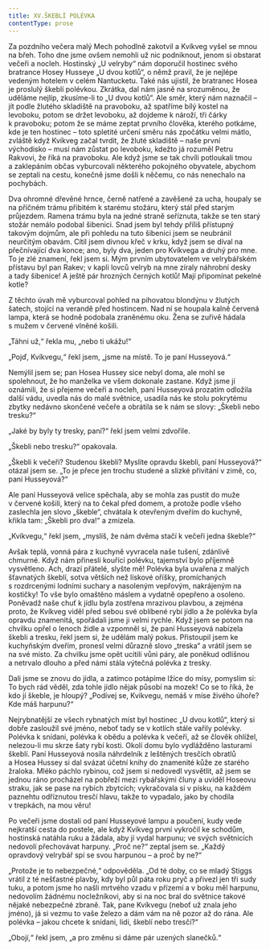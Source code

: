 ```yaml
---
title: XV.ŠKEBLÍ POLÉVKA
contentType: prose
---
```


Za pozdního večera malý Mech pohodlně zakotvil a Kvíkveg vyšel se mnou na břeh. Toho dne jsme ovšem nemohli už nic podniknout, jenom si obstarat večeři a nocleh. Hostinský „U velryby“ nám doporučil hostinec svého bratrance Hosey Husseye „U dvou kotlů“, o němž pravil, že je nejlépe vedeným hotelem v celém Nantucketu. Také nás ujistil, že bratranec Hosea je proslulý škeblí polévkou. Zkrátka, dal nám jasně na srozuměnou, že uděláme nejlíp, zkusíme-li to „U dvou kotlů“. Ale směr, který nám naznačil – jít podle žlutého skladiště na pravoboku, až spatříme bílý kostel na levoboku, potom se držet levoboku, až dojdeme k nároží, tři čárky k pravoboku; potom že se máme zeptat prvního člověka, kterého potkáme, kde je ten hostinec – toto spletité určení směru nás zpočátku velmi mátlo, zvláště když Kvíkveg začal tvrdit, že žluté skladiště – naše první východisko – musí nám zůstat po levoboku, kdežto já rozuměl Petru Rakvovi, že říká na pravoboku. Ale když jsme se tak chvíli potloukali tmou a zaklepáním občas vyburcovali některého pokojného obyvatele, abychom se zeptali na cestu, konečně jsme došli k něčemu, co nás nenechalo na pochybách.

Dva ohromné dřevěné hrnce, černě natřené a zavěšené za ucha, houpaly se na příčném trámu přibitém k starému stožáru, který stál před starým průjezdem. Ramena trámu byla na jedné straně seříznuta, takže se ten starý stožár nemálo podobal šibenici. Snad jsem byl tehdy příliš přístupný takovým dojmům, ale při pohledu na tuto šibenici jsem se neubránil neurčitým obavám. Cítil jsem divnou křeč v krku, když jsem se díval na přečnívající dva konce; ano, byly dva, jeden pro Kvíkvega a druhý pro mne. To je zlé znamení, řekl jsem si. Mým prvním ubytovatelem ve velrybářském přístavu byl pan Rakev; v kapli lovců velryb na mne zíraly náhrobní desky a tady šibenice! A ještě pár hrozných černých kotlů! Mají připomínat pekelné kotle?

Z těchto úvah mě vyburcoval pohled na pihovatou blondýnu v žlutých šatech, stojící na verandě před hostincem. Nad ní se houpala kalně červená lampa, která se hodně podobala zraněnému oku. Žena se zuřivě hádala s mužem v červené vlněné košili.

„Táhni už,“ řekla mu, „nebo ti ukážu!“

„Pojď, Kvíkvegu,“ řekl jsem, „jsme na místě. To je paní Husseyová.“

Nemýlil jsem se; pan Hosea Hussey sice nebyl doma, ale mohl se spolehnout, že ho manželka ve všem dokonale zastane. Když jsme jí oznámili, že si přejeme večeři a nocleh, paní Husseyová prozatím odložila další vádu, uvedla nás do malé světnice, usadila nás ke stolu pokrytému zbytky nedávno skončené večeře a obrátila se k nám se slovy: „Škebli nebo tresku?“

„Jaké by byly ty tresky, paní?“ řekl jsem velmi zdvořile.

„Škebli nebo tresku?“ opakovala.

„Škebli k večeři? Studenou škebli? Myslíte opravdu škebli, paní Husseyová?“ otázal jsem se. „To je přece jen trochu studené a slizké přivítání v zimě, co, paní Husseyová?“

Ale paní Husseyová velice spěchala, aby se mohla zas pustit do muže v červené košili, který na to čekal před domem, a protože podle všeho zaslechla jen slovo „škeble“, chvátala k otevřeným dveřím do kuchyně, křikla tam: „Škebli pro dva!“ a zmizela.

„Kvíkvegu,“ řekl jsem, „myslíš, že nám dvěma stačí k večeři jedna škeble?“

Avšak teplá, vonná pára z kuchyně vyvracela naše tušení, zdánlivě chmurné. Když nám přinesli kouřící polévku, tajemství bylo příjemně vysvětleno. Ach, drazí přátelé, slyšte mě! Polévka byla uvařena z malých šťavnatých škeblí, sotva větších než lískové oříšky, promíchaných s rozdrcenými lodními suchary a nasoleným vepřovým, nakrájeným na kostičky! To vše bylo omaštěno máslem a vydatně opepřeno a osoleno. Poněvadž naše chuť k jídlu byla zostřena mrazivou plavbou, a zejména proto, že Kvíkveg viděl před sebou své oblíbené rybí jídlo a že polévka byla opravdu znamenitá, spořádali jsme ji velmi rychle. Když jsem se potom na chvilku opřel o lenoch židle a vzpomněl si, že paní Husseyová nabízela škebli a tresku, řekl jsem si, že udělám malý pokus. Přistoupil jsem ke kuchyňským dveřím, pronesl velmi důrazně slovo „treska“ a vrátil jsem se na své místo. Za chvilku jsme opět ucítili vůni páry, ale poněkud odlišnou a netrvalo dlouho a před námi stála výtečná polévka z tresky.

Dali jsme se znovu do jídla, a zatímco potápíme lžíce do mísy, pomyslím si: To bych rád věděl, zda tohle jídlo nějak působí na mozek! Co se to říká, že kdo jí škeble, je hloupý? „Podívej se, Kvíkvegu, nemáš v míse živého úhoře? Kde máš harpunu?“

Nejrybnatější ze všech rybnatých míst byl hostinec „U dvou kotlů“, který si dobře zasloužil své jméno, neboť tady se v kotlích stále vařily polévky. Polévka k snídani, polévka k obědu a polévka k večeři, až se člověk ohlížel, nelezou-li mu skrze šaty rybí kosti. Okolí domu bylo vydlážděno lasturami škeblí. Paní Husseyová nosila náhrdelník z leštěných tresčích obratlů a Hosea Hussey si dal svázat účetní knihy do znamenité kůže ze starého žraloka. Mléko páchlo rybinou, což jsem si nedovedl vysvětlit, až jsem se jednou ráno procházel na pobřeží mezi rybářskými čluny a uviděl Hoseovu straku, jak se pase na rybích zbytcích; vykračovala si v písku, na každém paznehtu odříznutou tresčí hlavu, takže to vypadalo, jako by chodila v trepkách, na mou věru!

Po večeři jsme dostali od paní Husseyové lampu a poučení, kudy vede nejkratší cesta do postele, ale když Kvíkveg první vykročil ke schodům, hostinská natáhla ruku a žádala, aby jí vydal harpunu; ve svých světnicích nedovolí přechovávat harpuny. „Proč ne?“ zeptal jsem se. „Každý opravdový velrybář spí se svou harpunou – a proč by ne?“

„Protože je to nebezpečné,“ odpověděla. „Od té doby, co se mladý Stiggs vrátil z té nešťastné plavby, kdy byl půl páta roku pryč a přivezl jen tři sudy tuku, a potom jsme ho našli mrtvého vzadu v přízemí a v boku měl harpunu, nedovolím žádnému nocležníkovi, aby si na noc bral do světnice takové nějaké nebezpečné zbraně. Tak, pane Kvíkvegu (neboť už znala jeho jméno), já si vezmu to vaše železo a dám vám na ně pozor až do rána. Ale polévka – jakou chcete k snídani, lidi, škeblí nebo tresčí?“

„Obojí,“ řekl jsem, „a pro změnu si dáme pár uzených slanečků.“
